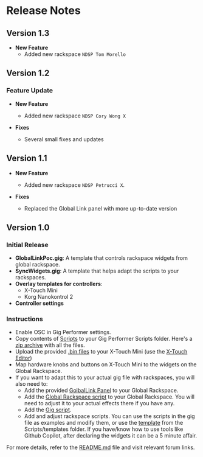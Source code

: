 <!-- markdownlint-disable MD007 -->
<!-- markdownlint-disable MD033 -->
<!-- markdownlint-disable MD024 -->
# Release Notes

## Version 1.3

- **New Feature**
  - Added new rackspace `NDSP Tom Morello`

## Version 1.2

### Feature Update

- **New Feature**
  - Added new rackspace `NDSP Cory Wong X`

- **Fixes**
  - Several small fixes and updates

## Version 1.1

- **New Feature**
  - Added new rackspace `NDSP Petrucci X`.

- **Fixes**
  - Replaced the Global Link panel with more up-to-date version

## Version 1.0

### Initial Release

- **GlobalLinkPoc.gig**: A template that controls rackspace widgets from global rackspace.
- **SyncWidgets.gig**: A template that helps adapt the scripts to your rackspaces.
- **Overlay templates for controllers**:
  - X-Touch Mini
  - Korg Nanokontrol 2
- **Controller settings**

### Instructions

- Enable OSC in Gig Performer settings.
- Copy contents of [Scripts](Scripts/) to your Gig Performer Scripts folder. Here's a [zip archive](bin/globallink_scripts.zip) with all the files.
- Upload the provided [.bin files](Controllers/Settings/X-Touch%20Mini) to your X-Touch Mini (use the [X-Touch Editor](https://www.behringer.com/product.html?modelCode=0808-AAF))
- Map hardware knobs and buttons on X-Touch Mini to the widgets on the Global Rackspace.
- If you want to adapt this to your actual gig file with rackspaces, you will also need to:
  - Add the provided [GolbalLink Panel](bin/globallink_panel.zip) to your Global Rackspace.
  - Add the [Global Rackspace script](Scripts/gl_global_rack.gpscript) to your Global Rackspace. You will need to adjust it to your actual effects there if you have any.
  - Add the [Gig script](Scripts/gl_gig.gpscript).
  - Add and adjust rackspace scripts. You can use the scripts in the gig file as examples and modify them, or use the [template](Scripts/templates/gl_rs_template.gpscript) from the Scripts/templates folder. If you have/know how to use tools like Github Copilot, after declaring the widgets it can be a 5 minute affair.

For more details, refer to the [README.md](README.md) file and visit relevant forum links.

